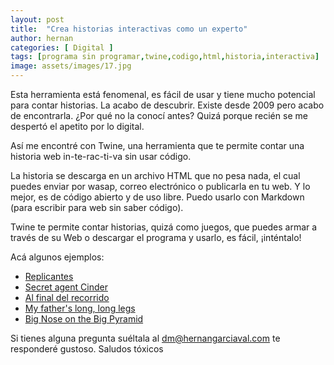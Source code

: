 ```yaml
---
layout: post
title:  "Crea historias interactivas como un experto"
author: hernan
categories: [ Digital ]
tags: [programa sin programar,twine,codigo,html,historia,interactiva]
image: assets/images/17.jpg
---
```

Esta herramienta está fenomenal, es fácil de usar y tiene mucho potencial para contar historias. 
La acabo de descubrir. Existe desde 2009 pero acabo de encontrarla. ¿Por qué no la conocí antes? 
Quizá porque recién se me despertó el apetito por lo digital.

Así me encontré con Twine, una herramienta que te permite contar una historia web in-te-rac-ti-va sin usar código.  

La historia se descarga en un archivo HTML que no pesa nada, el cual puedes enviar por wasap, correo electrónico o publicarla en tu web. 
Y lo mejor, es de código abierto y de uso libre. Puedo usarlo con Markdown (para escribir para web sin saber código). 

Twine te permite contar historias, quizá como juegos, que puedes armar a través de su Web o descargar el programa y usarlo, es fácil, ¡inténtalo!

Acá algunos ejemplos:

- [Replicantes](https://librojuegos.org/wp-content/uploads/2016/02/replicantes.html)
- [Secret agent Cinder](http://emilyryan.se/cinder.htm)
- [Al final del recorrido](http://guillermocrespi.com/recorrido.html)
- [My father's long, long legs](https://ztul.itch.io/mflll)
- [Big Nose on the Big Pyramid](https://andrewschultz.itch.io/big-nose-on-the-big-pyramid)

Si tienes alguna pregunta suéltala al [dm@hernangarciaval.com](mailto:dm@hernangarciaval.com) te responderé gustoso. 
Saludos tóxicos
